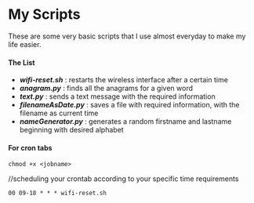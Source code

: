 # My Scripts

These are some very basic scripts that I use almost everyday to make my life easier. 

#### The List

* ***wifi-reset.sh*** : restarts the wireless interface after a certain time
* ***anagram.py*** : finds all the anagrams for a given word
* ***text.py*** : sends a text message with the required information
* ***filenameAsDate.py*** : saves a file with required information, with the filename as current time
* ***nameGenerator.py*** : generates a random firstname and lastname beginning with desired alphabet

#### For cron tabs

 `chmod +x <jobname>`
 
 //scheduling your crontab according to your specific time requirements
 
  `00 09-18 * * * wifi-reset.sh`



